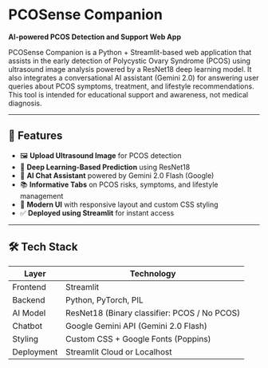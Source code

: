 # PCOSense Companion

**AI-powered PCOS Detection and Support Web App**

PCOSense Companion is a Python + Streamlit-based web application that assists in the early detection of Polycystic Ovary Syndrome (PCOS) using ultrasound image analysis powered by a ResNet18 deep learning model. It also integrates a conversational AI assistant (Gemini 2.0) for answering user queries about PCOS symptoms, treatment, and lifestyle recommendations. This tool is intended for educational support and awareness, not medical diagnosis.

---

## 🚀 Features

- 🖼️ **Upload Ultrasound Image** for PCOS detection
- 🧠 **Deep Learning-Based Prediction** using ResNet18
- 💬 **AI Chat Assistant** powered by Gemini 2.0 Flash (Google)
- 📚 **Informative Tabs** on PCOS risks, symptoms, and lifestyle management
- 🎨 **Modern UI** with responsive layout and custom CSS styling
- ✅ **Deployed using Streamlit** for instant access

---

## 🛠️ Tech Stack

| Layer        | Technology                                |
|--------------|--------------------------------------------|
| Frontend     | Streamlit                                  |
| Backend      | Python, PyTorch, PIL                       |
| AI Model     | ResNet18 (Binary classifier: PCOS / No PCOS) |
| Chatbot      | Google Gemini API (Gemini 2.0 Flash)       |
| Styling      | Custom CSS + Google Fonts (Poppins)        |
| Deployment   | Streamlit Cloud or Localhost               |


